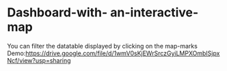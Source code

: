 # Dashboard-with- an-interactive-map
You can filter the datatable displayed by clicking on the map-marks 
Demo:https://drive.google.com/file/d/1wmV0sKjEWrSrczGyiLMPXOmbISjpxNcf/view?usp=sharing
